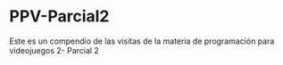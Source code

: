 # PPV-Parcial2
Este es un compendio de las visitas de la materia de programación para videojuegos 2- Parcial 2
